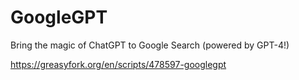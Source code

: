 # GoogleGPT
Bring the magic of ChatGPT to Google Search (powered by GPT-4!)

https://greasyfork.org/en/scripts/478597-googlegpt
